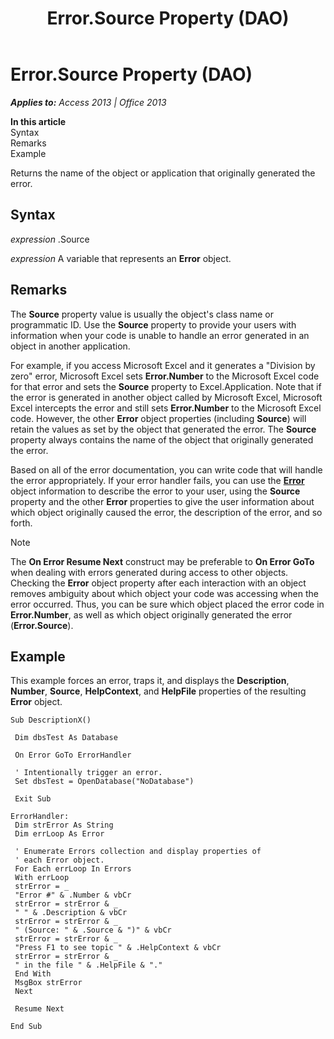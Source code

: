 ﻿---
title: Error.Source Property (DAO)
TOCTitle: Source Property
ms:assetid: 3c101cac-278e-025e-55a4-8a9d1ee7db3c
ms:mtpsurl: https://msdn.microsoft.com/en-us/library/Ff192677(v=office.15)
ms:contentKeyID: 48544302
ms.date: 09/18/2015
mtps_version: v=office.15
f1_keywords:
- dao360.chm1053360
f1_categories:
- Office.Version=v15
---

# Error.Source Property (DAO)


_**Applies to:** Access 2013 | Office 2013_

**In this article**  
Syntax  
Remarks  
Example  

Returns the name of the object or application that originally generated the error.

## Syntax

*expression* .Source

*expression* A variable that represents an **Error** object.

## Remarks

The **Source** property value is usually the object's class name or programmatic ID. Use the **Source** property to provide your users with information when your code is unable to handle an error generated in an object in another application.

For example, if you access Microsoft Excel and it generates a "Division by zero" error, Microsoft Excel sets **Error.Number** to the Microsoft Excel code for that error and sets the **Source** property to Excel.Application. Note that if the error is generated in another object called by Microsoft Excel, Microsoft Excel intercepts the error and still sets **Error.Number** to the Microsoft Excel code. However, the other **Error** object properties (including **Source**) will retain the values as set by the object that generated the error. The **Source** property always contains the name of the object that originally generated the error.

Based on all of the error documentation, you can write code that will handle the error appropriately. If your error handler fails, you can use the **[Error](error-object-dao.md)** object information to describe the error to your user, using the **Source** property and the other **Error** properties to give the user information about which object originally caused the error, the description of the error, and so forth.


> [!NOTE]
> <P>The <STRONG>On Error Resume Next</STRONG> construct may be preferable to <STRONG>On Error GoTo</STRONG> when dealing with errors generated during access to other objects. Checking the <STRONG>Error</STRONG> object property after each interaction with an object removes ambiguity about which object your code was accessing when the error occurred. Thus, you can be sure which object placed the error code in <STRONG>Error.Number</STRONG>, as well as which object originally generated the error (<STRONG>Error.Source</STRONG>).</P>



## Example

This example forces an error, traps it, and displays the **Description**, **Number**, **Source**, **HelpContext**, and **HelpFile** properties of the resulting **Error** object.

    Sub DescriptionX() 
     
     Dim dbsTest As Database 
     
     On Error GoTo ErrorHandler 
     
     ' Intentionally trigger an error. 
     Set dbsTest = OpenDatabase("NoDatabase") 
     
     Exit Sub 
     
    ErrorHandler: 
     Dim strError As String 
     Dim errLoop As Error 
     
     ' Enumerate Errors collection and display properties of 
     ' each Error object. 
     For Each errLoop In Errors 
     With errLoop 
     strError = _ 
     "Error #" & .Number & vbCr 
     strError = strError & _ 
     " " & .Description & vbCr 
     strError = strError & _ 
     " (Source: " & .Source & ")" & vbCr 
     strError = strError & _ 
     "Press F1 to see topic " & .HelpContext & vbCr 
     strError = strError & _ 
     " in the file " & .HelpFile & "." 
     End With 
     MsgBox strError 
     Next 
     
     Resume Next 
     
    End Sub

